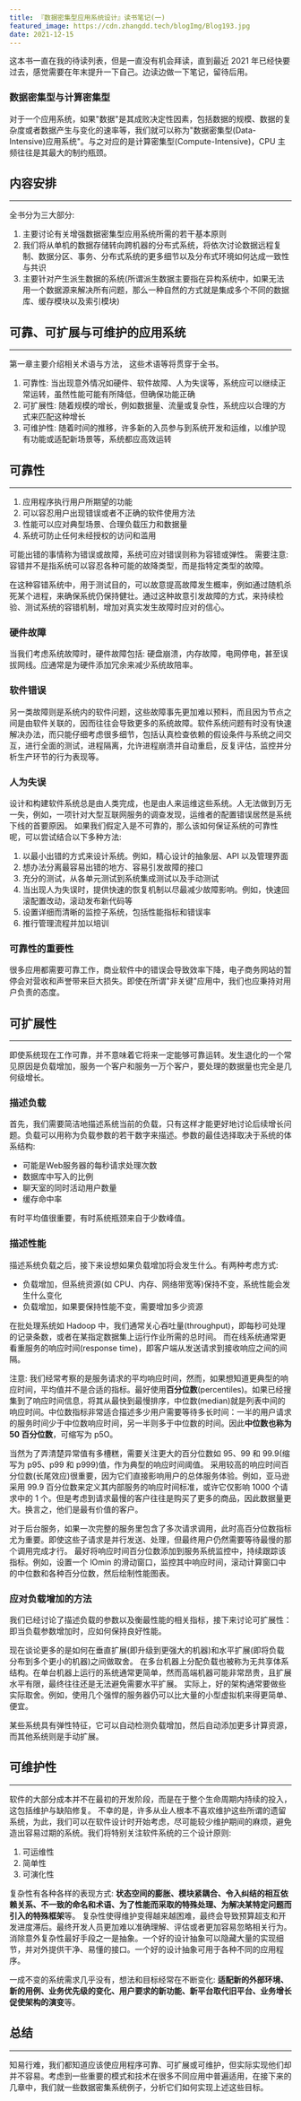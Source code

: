 ```yaml
---
title: 『数据密集型应用系统设计』读书笔记(一)
featured_image: https://cdn.zhangdd.tech/blogImg/Blog193.jpg
date: 2021-12-15
---
```


这本书一直在我的待读列表，但是一直没有机会拜读，直到最近 2021 年已经快要过去，感觉需要在年末提升一下自己。边读边做一下笔记，留待后用。

### 数据密集型与计算密集型
对于一个应用系统，如果"数据"是其成败决定性因素，包括数据的规模、数据的复杂度或者数据产生与变化的速率等，我们就可以称为"数据密集型(Data-Intensive)应用系统"。与之对应的是计算密集型(Compute-Intensive)，CPU 主频往往是其最大的制约瓶颈。

## 内容安排
*** 
全书分为三大部分: 
1. 主要讨论有关增强数据密集型应用系统所需的若干基本原则
2. 我们将从单机的数据存储转向跨机器的分布式系统，将依次讨论数据远程复制、数据分区、事务、分布式系统的更多细节以及分布式环境如何达成一致性与共识
3. 主要针对产生派生数据的系统(所谓派生数据主要指在异构系统中，如果无法用一个数据源来解决所有问题，那么一种自然的方式就是集成多个不同的数据库、缓存模块以及索引模块)

## 可靠、可扩展与可维护的应用系统
***  
第一章主要介绍相关术语与方法， 这些术语等将贯穿于全书。
1. 可靠性: 当出现意外情况如硬件、软件故障、人为失误等，系统应可以继续正常运转，虽然性能可能有所降低，但确保功能正确
2. 可扩展性: 随着规模的增长，例如数据量、流量或复杂性，系统应以合理的方式来匹配这种增长
3. 可维护性: 随着时间的推移，许多新的入员参与到系统开发和运维，以维护现有功能或适配新场景等，系统都应高效运转

## 可靠性
***  
1. 应用程序执行用户所期望的功能
2. 可以容忍用户出现错误或者不正确的软件使用方法
3. 性能可以应对典型场景、合理负载压力和数据量
4. 系统可防止任何未经授权的访问和滥用

可能出错的事情称为错误或故障，系统可应对错误则称为容错或弹性。
需要注意: 容错并不是指系统可以容忍各种可能的故降类型，而是指特定类型的故障。

在这种容错系统中，用于测试目的，可以故意提高故障发生概率，例如通过随机杀死某个进程，来确保系统仍保持健壮。通过这种故意引发故障的方式，来持续检验、测试系统的容错机制，增加对真实发生故障时应对的信心。

### 硬件故障
当我们考虑系统故障时，硬件故障包括: 硬盘崩溃，内存故障，电网停电，甚至误拔网线。应通常是为硬件添加冗余来减少系统故陪率。

### 软件错误
另一类故障则是系统内的软件问题，这些故障事先更加难以预料，而且因为节点之间是由软件关联的，因而往往会导致更多的系统故障。软件系统问题有时没有快速解决办法，而只能仔细考虑很多细节，包括认真检查依赖的假设条件与系统之间交互，进行全面的测试，进程隔离，允许进程崩溃并自动重启，反复评估，监控并分析生产环节的行为表现等。

### 人为失误
设计和构建软件系统总是由人类完成，也是由人来运维这些系统。人无法做到万无一失，例如，一项针对大型互联网服务的调查发现，运维者的配置错误居然是系统下线的首要原因。
如果我们假定入是不可靠的，那么该如何保证系统的可靠性呢，可以尝试结合以下多种方法: 
1. 以最小出错的方式来设计系统。例如，精心设计的抽象层、API 以及管理界面
2. 想办法分离最容易出错的地方、容易引发故障的接口
3. 充分的测试，从各单元测试到系统集成测试以及手动测试
4. 当出现人为失误时，提供快速的恢复机制以尽最减少故障影响。例如，快速回滚配置改动，滚动发布新代码等
5. 设置详细而清晰的监控子系统，包括性能指标和错误率
6. 推行管理流程并加以培训

### 可靠性的重要性
很多应用都需要可靠工作，商业软件中的错误会导致效率下降，电子商务网站的暂停会对营收和声誉带来巨大损失。即使在所谓"非关键"应用中，我们也应秉持对用户负责的态度。

## 可扩展性
***  
即使系统现在工作可靠，并不意味着它将来一定能够可靠运转。发生退化的一个常见原因是负载增加，服务一个客户和服务一万个客户，要处理的数据量也完全是几何级增长。

### 描述负载
首先，我们需要简洁地描述系统当前的负载，只有这样才能更好地讨论后续增长问题。负载可以用称为负载参数的若干数字来描述。参数的最佳选择取决于系统的体系结构: 
- 可能是Web服务器的每秒请求处理次数
- 数据库中写入的比例
- 聊天室的同时活动用户数量
- 缓存命中率

有时平均值很重要，有时系统瓶颈来自于少数峰值。

### 描述性能
描述系统负载之后，接下来设想如果负载增加将会发生什么。有两种考虑方式: 
- 负载增加，但系统资源(如 CPU、内存、网络带宽等)保持不变，系统性能会发生什么变化
- 负载增加，如果要保持性能不变，需要增加多少资源

在批处理系统如 Hadoop 中，我们通常关心吞吐量(throughput)，即每秒可处理的记录条数，或者在某指定数据集上运行作业所需的总时间。
而在线系统通常更看重服务的响应时间(response time)，即客户端从发送请求到接收响应之间的间隔。

注意: 我们经常考察的是服务请求的平均响应时间，然而，如果想知道更典型的响应时间，平均值并不是合适的指标。最好使用**百分位数**(percentiles)。如果已经搜集到了响应时间信息，将其从最快到最慢排序，中位数(median)就是列表中间的响应时间。中位数指标非常适合描述多少用户需要等待多长时间：一半的用户请求的服务时间少于中位数响应时间，另一半则多于中位数的时间。因此**中位数也称为 50 百分位数**，可缩写为 p5O。

当然为了弄清楚异常值有多槽糕，需要关注更大的百分位数如 95、99 和 99.9(缩写为 p95、p99 和 p999)值，作为典型的响应时间阈值。
采用较高的响应时间百分位数(长尾效应)很重要，因为它们直接影响用户的总体服务体验。例如，亚马逊采用 99.9 百分位数来定义其内部服务的响应时间标准，或许它仅影响 1000 个请求中的 1 个。但是考虑到请求最慢的客户往往是购买了更多的商品，因此数据量更大。换言之，他们是最有价值的客户。

对于后台服务，如果一次完整的服务里包含了多次请求调用，此时高百分位数指标尤为重要。即使这些子请求是并行发送、处理，但最终用户仍然需要等待最慢的那个调用完成才行。
最好将响应时间百分位数添加到服务系统监控中，持续跟踪该指标。例如，设置一个 lOmin 的滑动窗口，监控其中响应时间，滚动计算窗口中的中位数和各种百分位数，然后绘制性能图表。

### 应对负载增加的方法
我们已经讨论了描述负载的参数以及衡最性能的相关指标，接下来讨论可扩展性：即当负载参数增加时，应如何保持良好性能。

现在谈论更多的是如何在垂直扩展(即升级到更强大的机器)和水平扩展(即将负载分布到多个更小的机器)之间做取舍。
在多台机器上分配负载也被称为无共享体系结构。在单台机器上运行的系统通常更简单，然而高端机器可能非常昂贵，且扩展水平有限，最终往往还是无法避免需要水平扩展。
实际上，好的架构通常要做些实际取舍。例如，使用几个强悍的服务器仍可以比大量的小型虚拟机来得更简单、便宜。

某些系统具有弹性特征，它可以自动检测负载增加，然后自动添加更多计算资源，而其他系统则是手动扩展。

## 可维护性
***  
软件的大部分成本并不在最初的开发阶段，而是在于整个生命周期内持续的投入，这包括维护与缺陷修复。
不幸的是，许多从业人根本不喜欢维护这些所谓的遗留系统，为此，我们可以在软件设计时开始考虑，尽可能较少维护期间的麻烦，避免造出容易过期的系统。我们将特别关注软件系统的三个设计原则: 
1. 可运维性
2. 简单性
3. 可演化性

复杂性有各种各样的表现方式: **状态空间的膨胀、模块紧耦合、令入纠结的相互依赖关系、不一致的命名和术语、为了性能而采取的特殊处理、为解决某特定问题而引入的特殊框架**等。
复杂性使得维护变得越来越困难，最终会导致预算超支和开发进度滞后。最终开发人员更加难以准确理解、评估或者更加容易忽略相关行为。
消除意外复杂性最好手段之一是抽象。一个好的设计抽象可以隐藏大量的实现细节，并对外提供干净、易懂的接口。一个好的设计抽象可用于各种不同的应用程序。

一成不变的系统需求几乎没有，想法和目标经常在不断变化: **适配新的外部环境、新的用例、业务优先级的变化、用户要求的新功能、新平台取代旧平台、业务增长促使架构的演变**等。

## 总结
***  
知易行难，我们都知道应该使应用程序可靠、可扩展或可维护，但实际实现他们却并不容易。考虑到一些重要的模式和技术在很多不同应用中普遍适用，在接下来的几章中，我们就一些数据密集系统例子，分析它们如何实现上述这些目标。